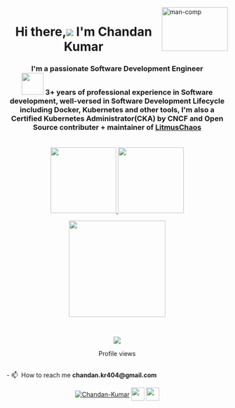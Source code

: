<img align="right"  height="100" width="150" src="https://miro.medium.com/max/1360/1*IRGHmiGsa16stedQvIaZfw.gif" alt="man-comp" border="0" />
<h1 align="center">Hi there,<img src="https://img.icons8.com/color/48/000000/man-raising-hand-icon.png"/> I'm Chandan Kumar</h1>
<h3 align="center">I'm a passionate Software Development Engineer󠀠<br>
<img src="https://img.icons8.com/external-becris-flat-becris/64/000000/external-technology-literary-genres-becris-flat-becris.png" height="50" width="50"/> 󠀠󠀠3+ years of professional experience in Software development, well-versed in Software Development Lifecycle including Docker, Kubernetes and other tools, I'm also a Certified Kubernetes Administrator(CKA) by CNCF and Open Source contributer + maintainer of <a href="https://github.com/litmuschaos/litmus"> LitmusChaos 
  <br>
  <br>
<!--   Open for new opportunities -->
</h3>
<p align="center">
<a href="https://github.com/chandankumar4">
  <img height="150em" src="https://github-readme-stats-eight-theta.vercel.app/api?username=chandankumar4&show_icons=true&theme=algolia&include_all_commits=true&count_private=true&hide_border=true"/> 
 <img height="150em" src="https://github-readme-stats-eight-theta.vercel.app/api/top-langs/?username=chandankumar4&layout=compact&langs_count=8&theme=algolia&hide_border=true"/>
</a>
</p>

<p align="center">
 <img height="220em" src="http://github-readme-streak-stats.herokuapp.com?user=chandankumar4&theme=algolia&hide_border=true"/> 
</p>
 <br>
     </p>

 
<p align="center"><img src="https://activity-graph.herokuapp.com/graph?username=chandankumar4&theme=dracula"/></p>

 <p align="center">
     Profile views
  </br>
        <img  src="https://profile-counter.glitch.me/chandankumar4/count.svg" alt="">
<br><br></p>
<p>
  - 📫 󠀠󠀠 How to reach me <b>chandan.kr404@gmail.com</b>
</p>

<p align="center">
<a href="https://www.linkedin.com/in/chandankumar404/" target="blank"><img align="center" src="https://img.shields.io/badge/-Chandan-blue?style=flat-square&logo=Linkedin&logoColor=white&link=https://www.linkedin.com/in/chandankumar404/" alt="Chandan-Kumar" /></a>
<a href="https://twitter.com/chandankr41" target="blank"><img align="center" src="https://img.icons8.com/nolan/64/twitter.png" alt="" height="30" width="30" /></a>
<a href="https://www.quora.com/profile/Chandan-Kumar-3965" target="blank"><img align="center"  src="https://img.icons8.com/doodle/48/000000/quora--v1.png" alt="" height="30" width="30" /></a> 

</p>
